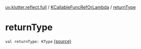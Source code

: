 [uy.klutter.reflect.full](../index.md) / [KCallableFuncRefOrLambda](index.md) / [returnType](.)


# returnType
`val returnType: KType` [(source)](https://github.com/kohesive/klutter/blob/master/reflect-full-jdk6/src/main/kotlin/uy/klutter/reflect/full/KT-9005.kt#L29)



